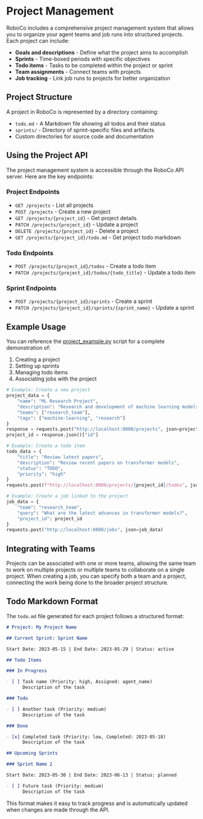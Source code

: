# Project Management

RoboCo includes a comprehensive project management system that allows you to organize your agent teams and job runs into structured projects. Each project can include:

- **Goals and descriptions** - Define what the project aims to accomplish
- **Sprints** - Time-boxed periods with specific objectives
- **Todo items** - Tasks to be completed within the project or sprint
- **Team assignments** - Connect teams with projects
- **Job tracking** - Link job runs to projects for better organization

## Project Structure

A project in RoboCo is represented by a directory containing:

- `todo.md` - A Markdown file showing all todos and their status
- `sprints/` - Directory of sprint-specific files and artifacts
- Custom directories for source code and documentation

## Using the Project API

The project management system is accessible through the RoboCo API server. Here are the key endpoints:

### Project Endpoints

- `GET /projects` - List all projects
- `POST /projects` - Create a new project
- `GET /projects/{project_id}` - Get project details
- `PATCH /projects/{project_id}` - Update a project
- `DELETE /projects/{project_id}` - Delete a project
- `GET /projects/{project_id}/todo.md` - Get project todo markdown

### Todo Endpoints

- `POST /projects/{project_id}/todos` - Create a todo item
- `PATCH /projects/{project_id}/todos/{todo_title}` - Update a todo item

### Sprint Endpoints

- `POST /projects/{project_id}/sprints` - Create a sprint
- `PATCH /projects/{project_id}/sprints/{sprint_name}` - Update a sprint

## Example Usage

You can reference the [project_example.py](../examples/api/project_example.py) script for a complete demonstration of:

1. Creating a project
2. Setting up sprints
3. Managing todo items
4. Associating jobs with the project

```python
# Example: Create a new project
project_data = {
    "name": "ML Research Project",
    "description": "Research and development of machine learning models",
    "teams": ["research_team"],
    "tags": ["machine-learning", "research"]
}
response = requests.post("http://localhost:8000/projects", json=project_data)
project_id = response.json()["id"]

# Example: Create a todo item
todo_data = {
    "title": "Review latest papers",
    "description": "Review recent papers on transformer models",
    "status": "TODO",
    "priority": "high"
}
requests.post(f"http://localhost:8000/projects/{project_id}/todos", json=todo_data)

# Example: Create a job linked to the project
job_data = {
    "team": "research_team",
    "query": "What are the latest advances in transformer models?",
    "project_id": project_id
}
requests.post("http://localhost:8000/jobs", json=job_data)
```

## Integrating with Teams

Projects can be associated with one or more teams, allowing the same team to work on multiple projects or multiple teams to collaborate on a single project. When creating a job, you can specify both a team and a project, connecting the work being done to the broader project structure.

## Todo Markdown Format

The `todo.md` file generated for each project follows a structured format:

```markdown
# Project: My Project Name

## Current Sprint: Sprint Name

Start Date: 2023-05-15 | End Date: 2023-05-29 | Status: active

## Todo Items

### In Progress

- [ ] Task name (Priority: high, Assigned: agent_name)
      Description of the task

### Todo

- [ ] Another task (Priority: medium)
      Description of the task

### Done

- [x] Completed task (Priority: low, Completed: 2023-05-18)
      Description of the task

## Upcoming Sprints

### Sprint Name 2

Start Date: 2023-05-30 | End Date: 2023-06-13 | Status: planned

- [ ] Future task (Priority: medium)
      Description of the task
```

This format makes it easy to track progress and is automatically updated when changes are made through the API.
